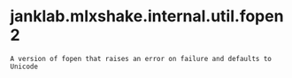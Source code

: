 # janklab.mlxshake.internal.util.fopen2

```text
A version of fopen that raises an error on failure and defaults to Unicode


```

